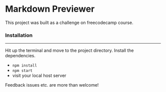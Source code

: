 # Markdown Previewer

This project was built as a challenge on freecodecamp course.

### Installation
----------------

Hit up the terminal and move to the project directory.
Install the dependencies.
  - `npm install`
  - `npm start`
  -  visit your local host server

Feedback issues etc. are more than welcome!

